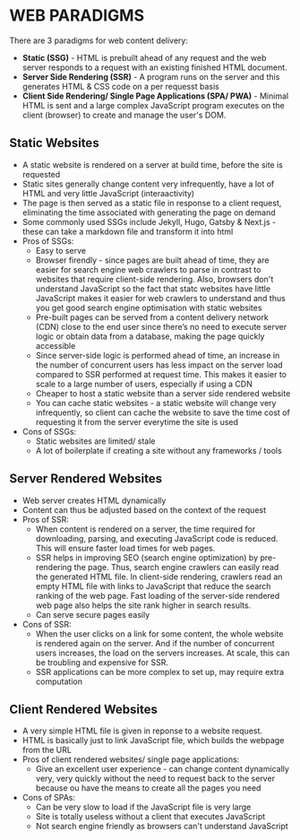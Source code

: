 # WEB PARADIGMS

There are 3 paradigms for web content delivery:

- **Static (SSG)** - HTML is prebuilt ahead of any request and the web server responds to a request with an existing finished HTML document.
- **Server Side Rendering (SSR)** - A program runs on the server and this generates HTML & CSS code on a per requesst basis
- **Client Side Rendering/ Single Page Applications (SPA/ PWA)** - Minimal HTML is sent and a large complex JavaScript program executes on the client (browser) to create and manage the user's DOM.

## Static Websites

- A static website is rendered on a server at build time, before the site is requested
- Static sites generally change content very infrequently, have a lot of HTML and very little JavaScript (interaactivity)
- The page is then served as a static file in response to a client request, eliminating the time associated with generating the page on demand
- Some commonly used SSGs include Jekyll, Hugo, Gatsby & Next.js - these can take a markdown file and transform it into html
- Pros of SSGs:
  - Easy to serve
  - Browser firendly - since pages are built ahead of time, they are easier for search engine web crawlers to parse in contrast to websites that require client-side rendering. Also, browsers don't understand JavaScript so the fact that statc websites have little JavaScript makes it easier for web crawlers to understand and thus you get good search engine optimisation with static websites
  - Pre-built pages can be served from a content delivery network (CDN) close to the end user since there’s no need to execute server logic or obtain data from a database, making the page quickly accessible
  - Since server-side logic is performed ahead of time, an increase in the number of concurrent users has less impact on the server load compared to SSR performed at request time. This makes it easier to scale to a large number of users, especially if using a CDN
  - Cheaper to host a static website than a server side rendered website
  - You can cache static websites - a static website will change very infrequently, so client can cache the website to save the time cost of requesting it from the server everytime the site is used
- Cons of SSGs:
  - Static websites are limited/ stale
  - A lot of boilerplate if creating a site without any frameworks / tools

## Server Rendered Websites

- Web server creates HTML dynamically
- Content can thus be adjusted based on the context of the request
- Pros of SSR:
  - When content is rendered on a server, the time required for downloading, parsing, and executing JavaScript code is reduced. This will ensure faster load times for web pages.
  - SSR helps in improving SEO (search engine optimization) by pre-rendering the page. Thus, search engine crawlers can easily read the generated HTML file. In client-side rendering, crawlers read an empty HTML file with links to JavaScript that reduce the search ranking of the web page. Fast loading of the server-side rendered web page also helps the site rank higher in search results.
  - Can serve secure pages easily
- Cons of SSR:
  - When the user clicks on a link for some content, the whole website is rendered again on the server. And if the number of concurrent users increases, the load on the servers increases. At scale, this can be troubling and expensive for SSR.
  - SSR applications can be more complex to set up, may require extra computation

## Client Rendered Websites

- A very simple HTML file is given in reponse to a website request.
- HTML is basically just to link JavaScript file, which builds the webpage from the URL
- Pros of client rendered websites/ single page applications:
  - Give an excellent user experience - can change content dynamically very, very quickly without the need to request back to the server because ou have the means to create all the pages you need
- Cons of SPAs:
  - Can be very slow to load if the JavaScript file is very large
  - Site is totally useless without a client that executes JavaScript
  - Not search engine friendly as browsers can't understand JavaScript

